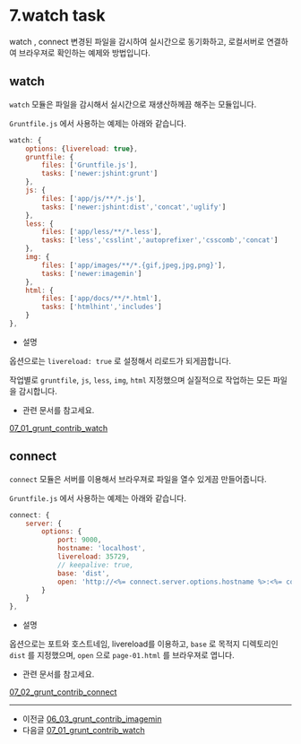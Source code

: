 # 7.watch task

watch , connect 변경된 파일을 감시하여 실시간으로 동기화하고, 로컬서버로 연결하여 브라우져로 확인하는 예제와 방법입니다.



## watch

`watch` 모듈은 파일을 감시해서 실시간으로 재생산하께끔 해주는 모듈입니다.

`Gruntfile.js` 에서 사용하는 예제는 아래와 같습니다.

```javascript
watch: {
    options: {livereload: true},
    gruntfile: {
        files: ['Gruntfile.js'],
        tasks: ['newer:jshint:grunt']
    },
    js: {
        files: ['app/js/**/*.js'],
        tasks: ['newer:jshint:dist','concat','uglify']
    },
    less: {
        files: ['app/less/**/*.less'],
        tasks: ['less','csslint','autoprefixer','csscomb','concat']
    },
    img: {
        files: ['app/images/**/*.{gif,jpeg,jpg,png}'],
        tasks: ['newer:imagemin']
    },
    html: {
        files: ['app/docs/**/*.html'],
        tasks: ['htmlhint','includes']
    }
},
```

* 설명

옵션으로는 `livereload: true` 로 설정해서 리로드가 되게끔합니다.

작업별로 `gruntfile`, `js`, `less`, `img`, `html` 지정했으며 실질적으로 작업하는 모든 파일을 감시합니다.



* 관련 문서를 참고세요.

[07_01_grunt_contrib_watch](07_01_grunt_contrib_watch)




## connect

`connect` 모듈은 서버를 이용해서 브라우져로 파일을 열수 있게끔 만들어줍니다.


`Gruntfile.js` 에서 사용하는 예제는 아래와 같습니다.

```javascript
connect: {
    server: {
        options: {
            port: 9000,
            hostname: 'localhost',
            livereload: 35729,
            // keepalive: true,
            base: 'dist',
            open: 'http://<%= connect.server.options.hostname %>:<%= connect.server.options.port %>/category1/page-01.html'
        }
    }
},
```


* 설명

옵션으로는 포트와 호스트네임, livereload를 이용하고, `base` 로 목적지 디렉토리인 `dist` 를 지정했으며, `open` 으로 `page-01.html` 를 브라우져로 엽니다.



* 관련 문서를 참고세요.

[07_02_grunt_contrib_connect](07_02_grunt_contrib_connect)




***

- 이전글 [06_03_grunt_contrib_imagemin](06_03_grunt_contrib_imagemin)
- 다음글 [07_01_grunt_contrib_watch](07_01_grunt_contrib_watch)


